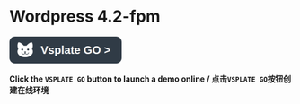 # Wordpress 4.2-fpm

<a href="https://www.vsplate.com/?docker-compose=https://github.com/vsplate/dcenvs/wordpress/4.2-fpm"><img alt="VSPLATE GO" src="https://raw.githubusercontent.com/vsplate/images/master/vsgo_btn.png" width="200px"></a>

**Click the `VSPLATE GO` button to launch a demo online / 点击`VSPLATE GO`按钮创建在线环境**
